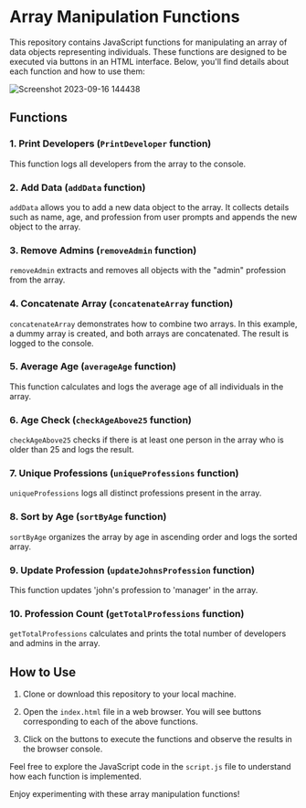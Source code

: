 # Array Manipulation Functions

This repository contains JavaScript functions for manipulating an array of data objects representing individuals. These functions are designed to be executed via buttons in an HTML interface. Below, you'll find details about each function and how to use them:

![Screenshot 2023-09-16 144438](https://github.com/sandeep-mz/f2-Week1/assets/108665091/8266a50b-9ad9-4335-b589-0f3a2382246e)


## Functions

### 1. Print Developers (`PrintDeveloper` function)

This function logs all developers from the array to the console.

### 2. Add Data (`addData` function)

`addData` allows you to add a new data object to the array. It collects details such as name, age, and profession from user prompts and appends the new object to the array.

### 3. Remove Admins (`removeAdmin` function)

`removeAdmin` extracts and removes all objects with the "admin" profession from the array.

### 4. Concatenate Array (`concatenateArray` function)

`concatenateArray` demonstrates how to combine two arrays. In this example, a dummy array is created, and both arrays are concatenated. The result is logged to the console.

### 5. Average Age (`averageAge` function)

This function calculates and logs the average age of all individuals in the array.

### 6. Age Check (`checkAgeAbove25` function)

`checkAgeAbove25` checks if there is at least one person in the array who is older than 25 and logs the result.

### 7. Unique Professions (`uniqueProfessions` function)

`uniqueProfessions` logs all distinct professions present in the array.

### 8. Sort by Age (`sortByAge` function)

`sortByAge` organizes the array by age in ascending order and logs the sorted array.

### 9. Update Profession (`updateJohnsProfession` function)

This function updates 'john's profession to 'manager' in the array.

### 10. Profession Count (`getTotalProfessions` function)

`getTotalProfessions` calculates and prints the total number of developers and admins in the array.

## How to Use

1. Clone or download this repository to your local machine.

2. Open the `index.html` file in a web browser. You will see buttons corresponding to each of the above functions.

3. Click on the buttons to execute the functions and observe the results in the browser console.

Feel free to explore the JavaScript code in the `script.js` file to understand how each function is implemented.

Enjoy experimenting with these array manipulation functions!
